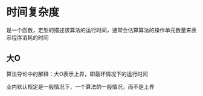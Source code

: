 # 时间复杂度
是一个函数，定型的描述该算法的运行时间，通常会估算算法的操作单元数量来表示程序消耗的时间

## 大O
算法导论中的解释：大O表示上界，即最坏情况下的运行时间
 
业内默认规定是一般情况下，一个算法的一般情况，而不是上界